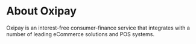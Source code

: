 # About Oxipay 

Oxipay is an interest-free consumer-finance service that integrates with a number of leading eCommerce solutions and POS systems.